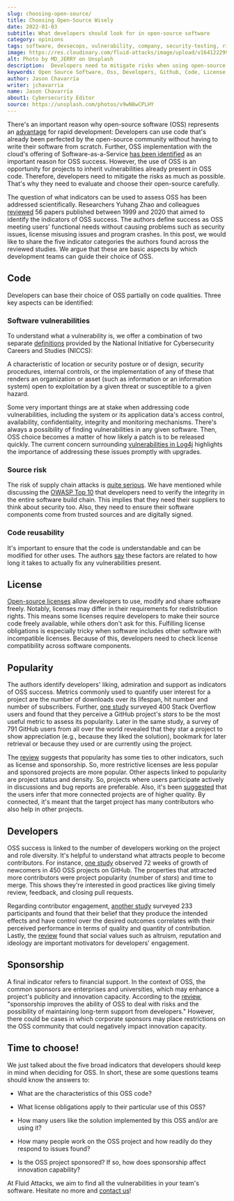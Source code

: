 ```yaml
---
slug: choosing-open-source/
title: Choosing Open-Source Wisely
date: 2022-01-03
subtitle: What developers should look for in open-source software
category: opinions
tags: software, devsecops, vulnerability, company, security-testing, risk
image: https://res.cloudinary.com/fluid-attacks/image/upload/v1641222993/blog/choosing-open-source/cover_oss.webp
alt: Photo by MD_JERRY on Unsplash
description:  Developers need to mitigate risks when using open-source software (OSS). We share basic aspects by which developers can guide their choice of OSS.
keywords: Open Source Software, Oss, Developers, Github, Code, License, Vulnerabilities, Ethical Hacking, Pentesting
author: Jason Chavarría
writer: jchavarria
name: Jason Chavarría
about1: Cybersecurity Editor
source: https://unsplash.com/photos/v9wN8wCPLHY
---
```


There's an important reason
why open-source software (OSS) represents an [advantage](https://opensource.com/life/15/12/why-open-source)
for rapid development:
Developers can use code
that's already been perfected by the open-source community
without having to write their software from scratch.
Further,
OSS implementation with the cloud's offering of Software-as-a-Service
[has been identified](https://geeky.news/technology-trends-2022-a-good-year-for-open-source-and-the-cloud/)
as an important reason for OSS success.
However,
the use of OSS is an opportunity for projects to inherit vulnerabilities
already present in OSS code.
Therefore,
developers need to mitigate the risks as much as possible.
That's why they need to evaluate and choose their open-source carefully.

The question of what indicators can be used to assess OSS
has been addressed scientifically.
Researchers Yuhang Zhao and colleagues [reviewed](https://doi.org/10.1186/s42400-021-00084-8)
56 papers published between 1999 and 2020
that aimed to identify the indicators of OSS success.
The authors define success as OSS meeting users' functional needs
without causing problems such as security issues,
license misusing issues
and program crashes.
In this post,
we would like to share the five indicator categories
the authors found across the reviewed studies.
We argue that these are basic aspects
by which development teams can guide their choice of OSS.

## Code

Developers can base their choice of OSS partially on code qualities.
Three key aspects can be identified:

### Software vulnerabilities

To understand what a vulnerability is,
we offer a combination of two separate [definitions](https://niccs.cisa.gov/about-niccs/cybersecurity-glossary)
provided by the National Initiative for Cybersecurity Careers and Studies
(NICCS):

<quote-box>

A characteristic of location or security posture or of design,
security procedures,
internal controls,
or the implementation of any of these
that renders an organization or asset
(such as information or an information system)
open to exploitation by a given threat
or susceptible to a given hazard.

</quote-box>

Some very important things are at stake when addressing code vulnerabilities,
including the system or its application data's access control,
availability,
confidentiality,
integrity
and monitoring mechanisms.
There's always a possibility of finding vulnerabilities in any given software.
Then,
OSS choice becomes a matter of how likely a patch is to be released quickly.
The current concern surrounding [vulnerabilities in Log4j](../log4shell/)
highlights the importance of addressing these issues promptly with upgrades.

### Source risk

The risk of supply chain attacks is [quite serious](../cybersecurity-trends-2021/).
We have mentioned while discussing the [OWASP Top 10](../owasp-top-10-2021/)
that developers need to verify the integrity
in the entire software build chain.
This implies
that they need their suppliers to think about security too.
Also,
they need to ensure their software components come from trusted sources
and are digitally signed.

<div>
<cta-banner
buttontxt="Read more"
link="/solutions/secure-code-review/"
title="Get started with Fluid Attacks' Secure Code Review solution right now"
/>
</div>

### Code reusability

It's important to ensure
that the code is understandable and can be modified for other uses.
The authors [say](https://doi.org/10.1186/s42400-021-00084-8)
these factors are related
to how long it takes to actually fix any vulnerabilities present.

## License

[Open-source licenses](../look-inside-oss/) allow developers to use,
modify and share software freely.
Notably,
licenses may differ in their requirements for redistribution rights.
This means
some licenses require developers to make their source code freely available,
while others don't ask for this.
Fulfilling license obligations is especially tricky
when software includes other software with incompatible licenses.
Because of this,
developers need to check license compatibility across software components.

## Popularity

The authors identify developers' liking,
admiration and support
as indicators of OSS success.
Metrics commonly used to quantify user interest for a project
are the number of downloads over its lifespan,
hit number and number of subscribers.
Further,
[one study](https://www.researchgate.net/publication/327566664)
surveyed 400 Stack Overflow users and found
that they perceive a GitHub project's *stars* to be the most useful metric
to assess its popularity.
Later in the same study,
a survey of 791 GitHub users from all over the world revealed
that they star a project to show appreciation
(e.g., because they liked the solution),
bookmark for later retrieval
or because they used or are currently using the project.

The [review](https://doi.org/10.1186/s42400-021-00084-8) suggests
that popularity has some ties to other indicators,
such as license and sponsorship.
So,
more restrictive licenses are less popular
and sponsored projects are more popular.
Other aspects linked to popularity are project status and density.
So,
projects where users participate actively in discussions
and bug reports
are preferable.
Also,
it's been [suggested](https://faculty.fuqua.duke.edu/~moorman/Marketing-Strategy-Seminar-2015/Session%2010/Grewal,%20Lilien,%20and%20Mallapragada.pdf)
that the users infer
that more connected projects are of higher quality.
By connected,
it's meant that the target project has many contributors
who also help in other projects.

## Developers

OSS success is linked to the number of developers working on the project
and role diversity.
It's helpful to understand what attracts people to become contributors.
For instance,
[one study](https://www.researchgate.net/publication/331993921)
observed 72 weeks of growth of newcomers in 450 OSS projects on GitHub.
The properties that attracted more contributors were project popularity
(number of *stars*)
and time to merge.
This shows they're interested in good practices like giving timely review,
feedback,
and closing pull requests.

Regarding contributor engagement,
[another study](https://www.researchgate.net/publication/224209733)
surveyed 233 participants and found
that their belief that they produce the intended effects
and have control over the desired outcomes
correlates with their perceived performance
in terms of quality and quantity of contribution.
Lastly,
the [review](https://doi.org/10.1186/s42400-021-00084-8) found
that social values such as altruism,
reputation and ideology
are important motivators for developers' engagement.

## Sponsorship

A final indicator refers to financial support.
In the context of OSS,
the common sponsors are enterprises and universities,
which may enhance a project's publicity and innovation capacity.
According to the [review](https://doi.org/10.1186/s42400-021-00084-8),
"sponsorship improves the ability of OSS to deal with risks
and the possibility of maintaining long-term support from developers."
However,
there could be cases in which corporate sponsors may place restrictions
on the OSS community
that could negatively impact innovation capacity.

## Time to choose!

We just talked about the five broad indicators
that developers should keep in mind when deciding for OSS.
In short,
these are some questions teams should know the answers to:

- What are the characteristics of this OSS code?

- What license obligations apply to their particular use of this OSS?

- How many users like the solution implemented by this OSS
  and/or are using it?

- How many people work on the OSS project
  and how readily do they respond to issues found?

- Is the OSS project sponsored?
  If so,
  how does sponsorship affect innovation capability?

At Fluid Attacks,
we aim to find all the vulnerabilities in your team's software.
Hesitate no more and [contact us](../../contact-us/)\!
